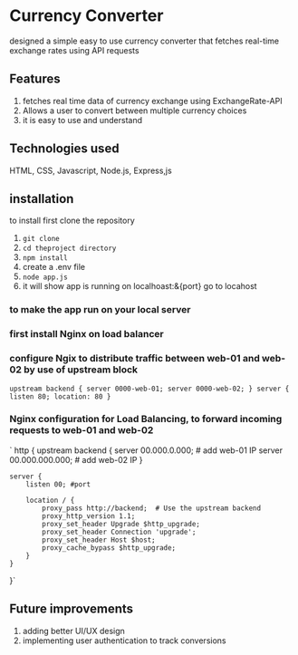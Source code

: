 # Currency Converter
designed a simple easy to use currency converter that fetches real-time exchange rates using API requests

## Features
1. fetches real time data of currency exchange using ExchangeRate-API
2. Allows a user to convert between multiple currency choices
3. it is easy to use and understand

## Technologies used
HTML, CSS, Javascript, Node.js, Express,js

## installation
to install first clone the repository 
1. `git clone`
2. `cd theproject directory`
3. `npm install`
4. create a .env file
5. `node app.js`
6. it will show app is running on localhoast:&{port} go to locahost

### to make the app run on your local server
### first install Nginx on load balancer
### configure Ngix to distribute traffic between web-01 and web-02 by use of upstream block

`upstream backend {
    server 0000-web-01;
    server 0000-web-02;
}
server {
    listen 80;
    location:
            80
}`

### Nginx configuration for Load Balancing, to forward incoming requests to web-01 and web-02

`
http {
    upstream backend {
        server 00.000.0.000;  # add web-01 IP
        server 00.000.000.000;  # add web-02 IP
    }

    server {
        listen 00; #port

        location / {
            proxy_pass http://backend;  # Use the upstream backend
            proxy_http_version 1.1;
            proxy_set_header Upgrade $http_upgrade;
            proxy_set_header Connection 'upgrade';
            proxy_set_header Host $host;
            proxy_cache_bypass $http_upgrade;
        }
    }
}`

## Future improvements 

1. adding better UI/UX design
2. implementing user authentication to track conversions
